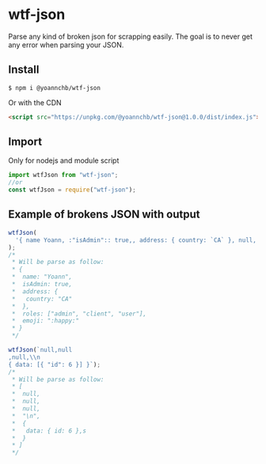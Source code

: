 # wtf-json

Parse any kind of broken json for scrapping easily. The goal is to never get any error when parsing your JSON.

## Install

```
$ npm i @yoannchb/wtf-json
```

Or with the CDN

```html
<script src="https://unpkg.com/@yoannchb/wtf-json@1.0.0/dist/index.js"></script>
```

## Import

Only for nodejs and module script

```js
import wtfJson from "wtf-json";
//or
const wtfJson = require("wtf-json");
```

## Example of brokens JSON with output

```js
wtfJson(
  '{ name Yoann, :"isAdmin":: true,, address: { country: `CA` }, null, {}, "roles": [::,,\'admin\' client, :user], emoji: ":happy:" }'
);
/*
 * Will be parse as follow:
 * {
 *  name: "Yoann",
 *  isAdmin: true,
 *  address: {
 *   country: "CA"
 *  },
 *  roles: ["admin", "client", "user"],
 *  emoji: ":happy:"
 * }
 */

wtfJson(`null,null
,null,\\n 
{ data: [{ "id": 6 }] }`);
/*
 * Will be parse as follow:
 * [
 *  null,
 *  null,
 *  null,
 *  "\n",
 *  {
 *   data: { id: 6 },s
 *  }
 * ]
 */
```
